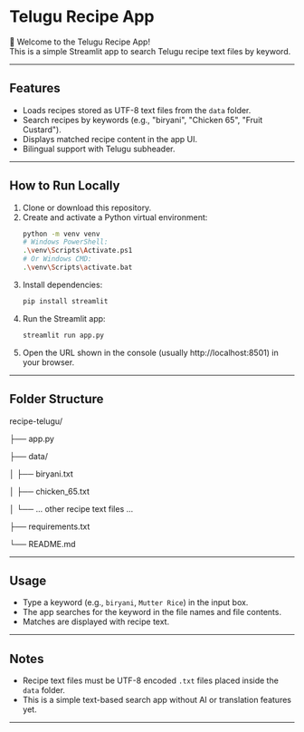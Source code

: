 # Telugu Recipe App

🦋 Welcome to the Telugu Recipe App!  
This is a simple Streamlit app to search Telugu recipe text files by keyword.

---

## Features

- Loads recipes stored as UTF-8 text files from the `data` folder.  
- Search recipes by keywords (e.g., "biryani", "Chicken 65", "Fruit Custard").  
- Displays matched recipe content in the app UI.  
- Bilingual support with Telugu subheader.  

---

## How to Run Locally

1. Clone or download this repository.  
2. Create and activate a Python virtual environment:
    ```bash
    python -m venv venv
    # Windows PowerShell:
    .\venv\Scripts\Activate.ps1
    # Or Windows CMD:
    .\venv\Scripts\activate.bat
    ```
3. Install dependencies:
    ```bash
    pip install streamlit
    ```
4. Run the Streamlit app:
    ```bash
    streamlit run app.py
    ```
5. Open the URL shown in the console (usually http://localhost:8501) in your browser.

---

## Folder Structure

recipe-telugu/

├── app.py

├── data/

│ ├── biryani.txt

│ ├── chicken_65.txt

│ └── ... other recipe text files ...

├── requirements.txt

└── README.md


---

## Usage

- Type a keyword (e.g., `biryani`, `Mutter Rice`) in the input box.  
- The app searches for the keyword in the file names and file contents.  
- Matches are displayed with recipe text.

---

## Notes

- Recipe text files must be UTF-8 encoded `.txt` files placed inside the `data` folder.  
- This is a simple text-based search app without AI or translation features yet.

---
